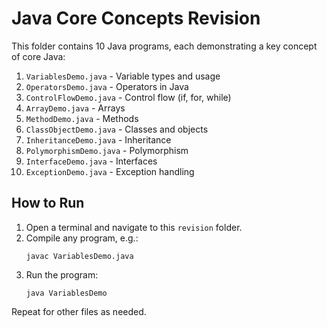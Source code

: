 # Java Core Concepts Revision

This folder contains 10 Java programs, each demonstrating a key concept of core Java:

1. `VariablesDemo.java` - Variable types and usage
2. `OperatorsDemo.java` - Operators in Java
3. `ControlFlowDemo.java` - Control flow (if, for, while)
4. `ArrayDemo.java` - Arrays
5. `MethodDemo.java` - Methods
6. `ClassObjectDemo.java` - Classes and objects
7. `InheritanceDemo.java` - Inheritance
8. `PolymorphismDemo.java` - Polymorphism
9. `InterfaceDemo.java` - Interfaces
10. `ExceptionDemo.java` - Exception handling

## How to Run

1. Open a terminal and navigate to this `revision` folder.
2. Compile any program, e.g.:
   ```shell
   javac VariablesDemo.java
   ```
3. Run the program:
   ```shell
   java VariablesDemo
   ```

Repeat for other files as needed.
